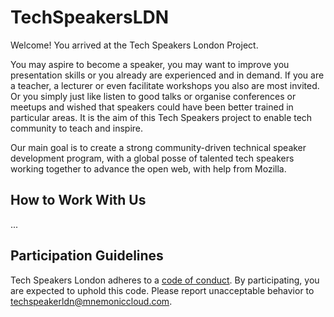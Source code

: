 # TechSpeakersLDN

Welcome! You arrived at the Tech Speakers London Project.

You may aspire to become a speaker, you may want to improve you presentation skills or you already are experienced and in demand. If you are a teacher, a lecturer or even facilitate workshops you also are most invited. Or you simply just like listen to good talks or organise conferences or meetups and wished that speakers could have been better trained in particular areas. It is the aim of this Tech Speakers project to enable tech community to teach and inspire.

Our main goal is to create a strong community-driven technical speaker development program, 
with a global posse of talented tech speakers working together 
to advance the open web, with help from Mozilla.


## How to Work With Us ##

...


## Participation Guidelines ##

Tech Speakers London adheres to a [code of conduct](CODE_OF_CONDUCT.md). By participating, you are expected to uphold this code. Please report unacceptable behavior to techspeakerldn@mnemoniccloud.com.
